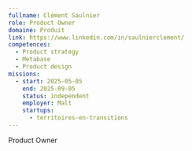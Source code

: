 ```yaml
---
fullname: Clément Saulnier
role: Product Owner
domaine: Produit
link: https://www.linkedin.com/in/saulnierclement/
competences:
  - Product strategy
  - Metabase
  - Product design
missions:
  - start: 2025-05-05
    end: 2025-09-05
    status: independent
    employer: Malt
    startups:
      - territoires-en-transitions
---
```

Product Owner